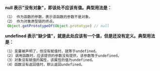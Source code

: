 **null 表示"没有对象"，即该处不应该有值。典型用法是：**

```javascript
（1） 作为函数的参数，表示该函数的参数不是对象。
（2） 作为对象原型链的终点。
 Object.getPrototypeOf(Object.prototype) // null
```

**undefined 表示"缺少值"，就是此处应该有一个值，但是还没有定义。典型用法是：**

```javascript
（1）变量被声明了，但没有赋值时，就等于undefined。
（2) 调用函数时，应该提供的参数没有提供，该参数等于undefined。
（3）对象没有赋值的属性，该属性的值为undefined。
（4）函数没有返回值时，默认返回undefined。
```
